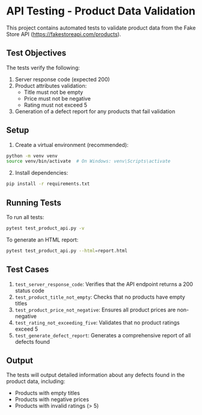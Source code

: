 # API Testing - Product Data Validation

This project contains automated tests to validate product data from the Fake Store API (https://fakestoreapi.com/products).

## Test Objectives

The tests verify the following:
1. Server response code (expected 200)
2. Product attributes validation:
   - Title must not be empty
   - Price must not be negative
   - Rating must not exceed 5
3. Generation of a defect report for any products that fail validation

## Setup

1. Create a virtual environment (recommended):
```bash
python -m venv venv
source venv/bin/activate  # On Windows: venv\Scripts\activate
```

2. Install dependencies:
```bash
pip install -r requirements.txt
```

## Running Tests

To run all tests:
```bash
pytest test_product_api.py -v
```

To generate an HTML report:
```bash
pytest test_product_api.py --html=report.html
```

## Test Cases

1. `test_server_response_code`: Verifies that the API endpoint returns a 200 status code
2. `test_product_title_not_empty`: Checks that no products have empty titles
3. `test_product_price_not_negative`: Ensures all product prices are non-negative
4. `test_rating_not_exceeding_five`: Validates that no product ratings exceed 5
5. `test_generate_defect_report`: Generates a comprehensive report of all defects found

## Output

The tests will output detailed information about any defects found in the product data, including:
- Products with empty titles
- Products with negative prices
- Products with invalid ratings (> 5) 